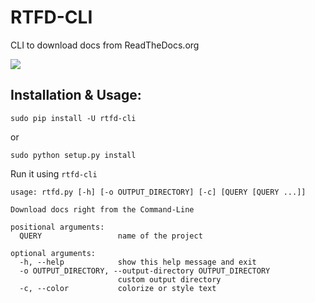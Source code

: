 # RTFD-CLI

CLI to download docs from ReadTheDocs.org

<img src='http://i.imgur.com/tAJCxnd.gif'>

## Installation & Usage:

`sudo pip install -U rtfd-cli`

or

`sudo python setup.py install`

Run it using `rtfd-cli`

```
usage: rtfd.py [-h] [-o OUTPUT_DIRECTORY] [-c] [QUERY [QUERY ...]]

Download docs right from the Command-Line

positional arguments:
  QUERY                 name of the project

optional arguments:
  -h, --help            show this help message and exit
  -o OUTPUT_DIRECTORY, --output-directory OUTPUT_DIRECTORY
                        custom output directory
  -c, --color           colorize or style text
```
